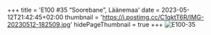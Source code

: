 +++
title = 'E100 #35 “Soorebane”, Läänemaa'
date = 2023-05-12T21:42:45+02:00
thumbnail = 'https://i.postimg.cc/C1qktT6R/IMG-20230512-182509.jpg'
hidePageThumbnail = true
+++
![E100-35](https://i.postimg.cc/C1qktT6R/IMG-20230512-182509.jpg)
